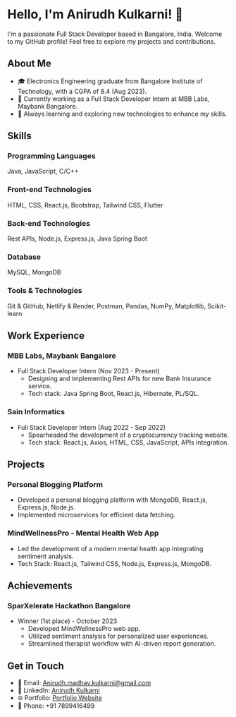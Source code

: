 # Hello, I'm Anirudh Kulkarni! 👋

I'm a passionate Full Stack Developer based in Bangalore, India. Welcome to my GitHub profile! Feel free to explore my projects and contributions.

## About Me

- 🎓 Electronics Engineering graduate from Bangalore Institute of Technology, with a CGPA of 8.4 (Aug 2023).
- 💼 Currently working as a Full Stack Developer Intern at MBB Labs, Maybank Bangalore.
- 🌱 Always learning and exploring new technologies to enhance my skills.

## Skills

### Programming Languages
Java, JavaScript, C/C++

### Front-end Technologies
HTML, CSS, React.js, Bootstrap, Tailwind CSS, Flutter

### Back-end Technologies
Rest APIs, Node.js, Express.js, Java Spring Boot

### Database
MySQL, MongoDB

### Tools & Technologies
Git & GitHub, Netlify & Render, Postman, Pandas, NumPy, Matplotlib, Scikit-learn

## Work Experience

### MBB Labs, Maybank Bangalore
- Full Stack Developer Intern (Nov 2023 - Present)
  - Designing and implementing Rest APIs for new Bank Insurance service.
  - Tech stack: Java Spring Boot, React.js, Hibernate, PL/SQL.

### Sain Informatics
- Full Stack Developer Intern (Aug 2022 - Sep 2022)
  - Spearheaded the development of a cryptocurrency tracking website.
  - Tech stack: React.js, Axios, HTML, CSS, JavaScript, APIs integration.

## Projects

### Personal Blogging Platform
- Developed a personal blogging platform with MongoDB, React.js, Express.js, Node.js.
- Implemented microservices for efficient data fetching.

### MindWellnessPro - Mental Health Web App
- Led the development of a modern mental health app integrating sentiment analysis.
- Tech Stack: React.js, Tailwind CSS, Node.js, Express.js, MongoDB.

## Achievements

### SparXelerate Hackathon Bangalore
- Winner (1st place) - October 2023
  - Developed MindWellnessPro web app.
  - Utilized sentiment analysis for personalized user experiences.
  - Streamlined therapist workflow with AI-driven report generation.

## Get in Touch

- 📧 Email: Anirudh.madhav.kulkarni@gmail.com
- 💼 LinkedIn: [Anirudh Kulkarni](https://www.linkedin.com/in/anirudh-kulkarni/)
- 🌐 Portfolio: [Portfolio Website](https://anirudh-kulkarni.netlify.app/)
- 📱 Phone: +91 7899416499
